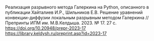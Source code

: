 Реализация разрывного метода Галеркина на Python, описанного в публикации
Хайталиев И.Р., Шильников Е.В. Решение уравнений конвекции-диффузии локальным разрывным методом Галеркина // Препринты ИПМ им. М.В.Келдыша. 2023. № 17. 27 с. https://doi.org/10.20948/prepr-2023-17 
https://library.keldysh.ru/preprint.asp?id=2023-17
